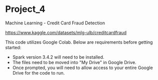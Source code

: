 # Project_4
Machine Learning - Credit Card Fraud Detection

https://www.kaggle.com/datasets/mlg-ulb/creditcardfraud 

This code utilizes Google Colab. Below are requirements before getting started:

- Spark version 3.4.2 will need to be installed.
- The files need to be moved into "My Drive" in Google Drive.
- Once prompted, you will need to allow access to your entire Google Drive for the code to run.
